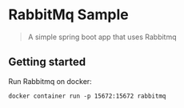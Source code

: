 # RabbitMq Sample
> A simple spring boot app that uses Rabbitmq

## Getting started

Run Rabbitmq on docker:

```shell
docker container run -p 15672:15672 rabbitmq
```